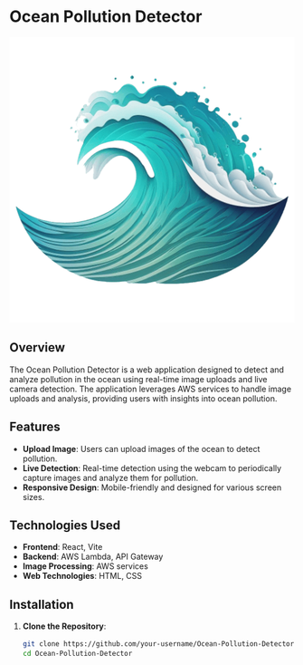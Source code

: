 # Ocean Pollution Detector

![Ocean Pollution Detector Logo](src/media/logo.png)

## Overview

The Ocean Pollution Detector is a web application designed to detect and analyze pollution in the ocean using real-time image uploads and live camera detection. The application leverages AWS services to handle image uploads and analysis, providing users with insights into ocean pollution.

## Features

- **Upload Image**: Users can upload images of the ocean to detect pollution.
- **Live Detection**: Real-time detection using the webcam to periodically capture images and analyze them for pollution.
- **Responsive Design**: Mobile-friendly and designed for various screen sizes.

## Technologies Used

- **Frontend**: React, Vite
- **Backend**: AWS Lambda, API Gateway
- **Image Processing**: AWS services
- **Web Technologies**: HTML, CSS

## Installation

1. **Clone the Repository**:

   ```bash
   git clone https://github.com/your-username/Ocean-Pollution-Detector.git
   cd Ocean-Pollution-Detector
